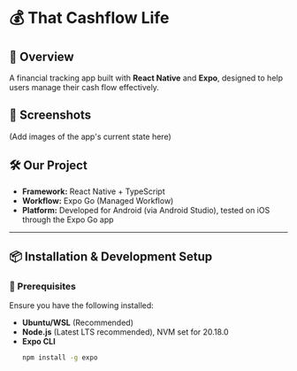 # 💰 That Cashflow Life

## 🚀 Overview
A financial tracking app built with **React Native** and **Expo**, designed to help users manage their cash flow effectively.

## 📸 Screenshots  
(Add images of the app's current state here)  

## 🛠 Our Project
- **Framework:** React Native + TypeScript  
- **Workflow:** Expo Go (Managed Workflow)  
- **Platform:** Developed for Android (via Android Studio), tested on iOS through the Expo Go app  

---

## 📦 Installation & Development Setup

### 🔧 Prerequisites
Ensure you have the following installed:
- **Ubuntu/WSL** (Recommended)
- **Node.js** (Latest LTS recommended), NVM set for 20.18.0
- **Expo CLI**  
  ```sh
  npm install -g expo
